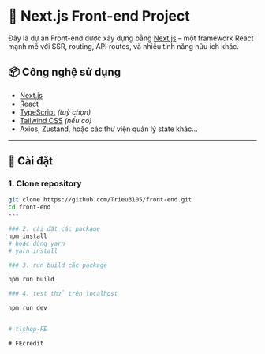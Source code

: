 # 🚀 Next.js Front-end Project

Đây là dự án Front-end được xây dựng bằng [Next.js](https://nextjs.org/) – một framework React mạnh mẽ với SSR, routing, API routes, và nhiều tính năng hữu ích khác.

## 📦 Công nghệ sử dụng

- [Next.js](https://nextjs.org/)
- [React](https://reactjs.org/)
- [TypeScript](https://www.typescriptlang.org/) *(tuỳ chọn)*
- [Tailwind CSS](https://tailwindcss.com/) *(nếu có)*
- Axios, Zustand, hoặc các thư viện quản lý state khác...

---

## 🚧 Cài đặt

### 1. Clone repository

```bash
git clone https://github.com/Trieu3105/front-end.git
cd front-end
---

### 2. cài đặt các package
npm install
# hoặc dùng yarn
# yarn install

### 3. run build các package

npm run build

### 4. test thử trên localhost

npm run dev


#   t l s h o p - F E  
 #   F E c r e d i t  
 